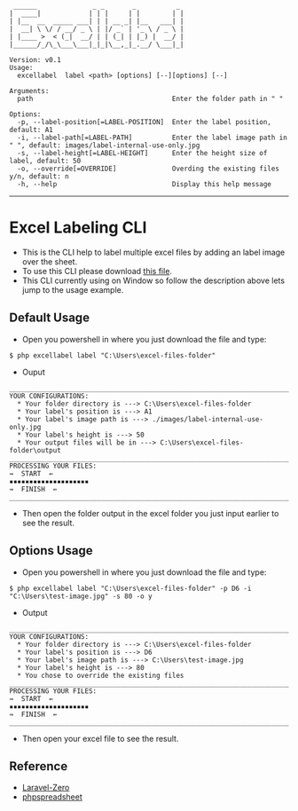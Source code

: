 ```
 ______              _ _       _          _
|  ____|            | | |     | |        | |
| |__  __  _____ ___| | | __ _| |__   ___| |
|  __| \ \/ / __/ _ \ | |/ _` | '_ \ / _ \ |
| |____ >  < (_|  __/ | | (_| | |_) |  __/ |
|______/_/\_\___\___|_|_|\__,_|_.__/ \___|_|

Version: v0.1
Usage:
  excellabel  label <path> [options] [--][options] [--]

Arguments:
  path                                   Enter the folder path in " "

Options:
  -p, --label-position[=LABEL-POSITION]  Enter the label position, default: A1
  -i, --label-path[=LABEL-PATH]          Enter the label image path in " ", default: images/label-internal-use-only.jpg
  -s, --label-height[=LABEL-HEIGHT]      Enter the height size of label, default: 50
  -o, --override[=OVERRIDE]              Overding the existing files y/n, default: n
  -h, --help                             Display this help message
```

---

# Excel Labeling CLI
- This is the CLI help to label multiple excel files by adding an label image over the sheet.
- To use this CLI please download [this file](https://github.com/htam-anderson/excel-label-cli/blob/master/builds/excellabel).
- This CLI currently using on Window so follow the description above lets jump to the usage example.

## Default Usage
- Open you powershell in where you just download the file and type:
```
$ php excellabel label "C:\Users\excel-files-folder"
```
- Ouput
```
_____________________________________________________________________________
YOUR CONFIGURATIONS:
  * Your folder directory is ---> C:\Users\excel-files-folder
  * Your label's position is ---> A1
  * Your label's image path is ---> ./images/label-internal-use-only.jpg
  * Your label's height is ---> 50
  * Your output files will be in ---> C:\Users\excel-files-folder\output
_____________________________________________________________________________
PROCESSING YOUR FILES:
⇛  START  ⇚
▪▪▪▪▪▪▪▪▪▪▪▪▪▪▪▪▪▪▪▪
⇛  FINISH  ⇚
_____________________________________________________________________________
```
- Then open the folder output in the excel folder you just input earlier to see the result.

## Options Usage
- Open you powershell in where you just download the file and type:
```
$ php excellabel label "C:\Users\excel-files-folder" -p D6 -i "C:\Users\test-image.jpg" -s 80 -o y
```
- Output
```
_____________________________________________________________________________
YOUR CONFIGURATIONS:
  * Your folder directory is ---> C:\Users\excel-files-folder
  * Your label's position is ---> D6
  * Your label's image path is ---> C:\Users\test-image.jpg
  * Your label's height is ---> 80
  * You chose to override the existing files
_____________________________________________________________________________
PROCESSING YOUR FILES:
⇛  START  ⇚
▪▪▪▪▪▪▪▪▪▪▪▪▪▪▪▪▪▪▪▪
⇛  FINISH  ⇚
_____________________________________________________________________________
```
- Then open your excel file to see the result.

## Reference
- [Laravel-Zero](https://laravel-zero.com/)
- [phpspreadsheet](https://phpspreadsheet.readthedocs.io/en/latest/)
